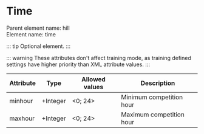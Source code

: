 # Time

Parent element name: hill\
Element name: time

::: tip
Optional element.
:::

::: warning
These attributes don't affect training mode, as training defined settings have higher priority than XML attribute values.
:::

| Attribute | Type     | Allowed values | Description              |
| --------- | -------- | -------------- | ------------------------ |
| minhour   | +Integer | <0; 24>        | Minimum competition hour |
| maxhour   | +Integer | <0; 24>        | Maximum competition hour |
